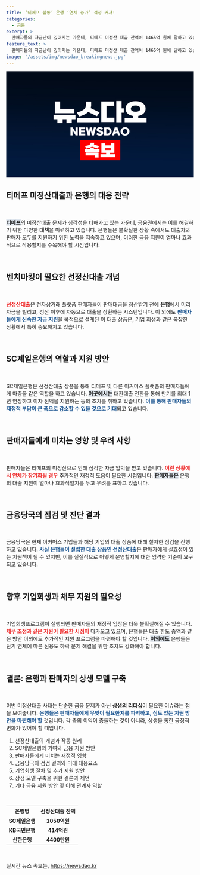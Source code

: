 ```yaml
---
title: ‘티메프 불똥’ 은행 ‘연체 증가’ 걱정 커져!
categories:
  - 금융
excerpt: >
  판매자들의 자금난이 깊어지는 가운데, 티메프 미정산 대출 잔액이 1465억 원에 달하고 있습니다. SC제일은행은 만기 연장과 이자 지원 등 긴급한 금융지원 방안을 검토하며 판매자 보호에 나섰습니다. 은행권의 속앓이와 함께 이커머스 업계의 불확실성이 커지고 있습니다.
feature_text: >
  판매자들의 자금난이 깊어지는 가운데, 티메프 미정산 대출 잔액이 1465억 원에 달하고 있습니다. SC제일은행은 만기 연장과 이자 지원 등 긴급한 금융지원 방안을 검토하며 판매자 보호에 나섰습니다. 은행권의 속앓이와 함께 이커머스 업계의 불확실성이 커지고 있습니다.
image: '/assets/img/newsdao_breakingnews.jpg'
---
```


<p><img src="/assets/img/newsdao_breakingnews.jpg" alt="pcversion 속보" /></p>

<h2 data-ke-size="size26">티메프 미정산대출과 은행의 대응 전략</h2>

<p data-ke-size="size16">&nbsp;</p>

<p><b><span style="background-color: #21538527;">티메프</span></b>의 미정산대출 문제가 심각성을 더해가고 있는 가운데, 금융권에서는 이를 해결하기 위한 다양한 <b>대책</b>을 마련하고 있습니다. 은행들은 불확실한 상황 속에서도 대출자와 판매자 모두를 지원하기 위한 노력을 지속하고 있으며, 이러한 금융 지원이 얼마나 효과적으로 작용할지를 주목해야 할 시점입니다. </p>

<p data-ke-size="size16">&nbsp;</p>

<h2 data-ke-size="size26">벤치마킹이 필요한 선정산대출 개념</h2>

<p data-ke-size="size16">&nbsp;</p>

<p><b><span style="color: #ee2323;">선정산대출</span></b>은 전자상거래 플랫폼 판매자들이 판매대금을 정산받기 전에 <b>은행</b>에서 미리 자금을 빌리고, 정산 이후에 자동으로 대출을 상환하는 시스템입니다. 이 외에도 <b><span style="color: #1a5490;">판매자들에게 신속한 자금 지원</span></b>을 목적으로 설계된 이 대출 상품은, 기업 회생과 같은 복잡한 상황에서 특히 중요해지고 있습니다.</p>

<p data-ke-size="size16">&nbsp;</p>

<h2 data-ke-size="size26">SC제일은행의 역할과 지원 방안</h2>

<p data-ke-size="size16">&nbsp;</p>

<p>SC제일은행은 선정산대출 상품을 통해 티메프 및 다른 이커머스 플랫폼의 판매자들에게 마중물 같은 역할을 하고 있습니다. <b><span style="background-color: #21538527;">이곳에서는</span></b> 대환대출 전환을 통해 만기를 최대 1년 연장하고 이자 전액을 지원하는 등의 조치를 취하고 있습니다. <b><span style="color: #1a5490;">이를 통해 판매자들의 재정적 부담이 큰 폭으로 감소할 수 있을 것으로 기대</span></b>되고 있습니다. </p>

<p data-ke-size="size16">&nbsp;</p>

<h2 data-ke-size="size26">판매자들에게 미치는 영향 및 우려 사항</h2>

<p data-ke-size="size16">&nbsp;</p>

<p>판매자들은 티메프의 미정산으로 인해 심각한 자금 압박을 받고 있습니다. <b><span style="color: #ee2323;">이런 상황에서 연체가 장기화될 경우</span></b> 추가적인 재정적 도움이 필요한 시점입니다. <b><span style="background-color: #21538527;">판매자들은</span></b> 은행의 대출 지원이 얼마나 효과적일지를 두고 우려를 표하고 있습니다.</p>

<p data-ke-size="size16">&nbsp;</p>

<h2 data-ke-size="size26">금융당국의 점검 및 진단 결과</h2>

<p data-ke-size="size16">&nbsp;</p>

<p>금융당국은 현재 이커머스 기업들과 해당 기업의 대출 상품에 대해 철저한 점검을 진행하고 있습니다. <b><span style="color: #1a5490;">사실 은행들이 설립한 대출 상품인 선정산대출</span></b>은 판매자에게 실효성이 있는 지원책이 될 수 있지만, 이를 실질적으로 어떻게 운영할지에 대한 엄격한 기준이 요구되고 있습니다.</p>

<p data-ke-size="size16">&nbsp;</p>

<h2 data-ke-size="size26">향후 기업회생과 채무 지원의 필요성</h2>

<p data-ke-size="size16">&nbsp;</p>

<p>기업회생프로그램이 실행되면 판매자들의 재정적 입장은 더욱 불확실해질 수 있습니다. <b><span style="color: #ee2323;">채무 조정과 같은 지원이 필요한 시점이</span></b> 다가오고 있으며, 은행들은 대출 한도 증액과 같은 방안 이외에도 추가적인 지원 프로그램을 마련해야 할 것입니다. <b><span style="background-color: #21538527;">이외에도</span></b> 은행들은 단기 연체에 따른 신용도 하락 문제 해결을 위한 조치도 강화해야 합니다.</p>

<p data-ke-size="size16">&nbsp;</p>

<h2 data-ke-size="size26">결론: 은행과 판매자의 상생 모델 구축</h2>

<p data-ke-size="size16">&nbsp;</p>

<p>이번 미정산대출 사태는 단순한 금융 문제가 아닌 <b>상생의 리더십</b>이 필요한 이슈라는 점을 보여줍니다. <b><span style="color: #1a5490;">은행들은 판매자들에게 무엇이 필요한지를 파악하고, 심도 있는 지원 방안을 마련해야 할</span></b> 것입니다. 각 측의 이익이 충돌하는 것이 아니라, 상생을 통한 긍정적 변화가 있어야 할 때입니다. </p>

<ol>
    <li>선정산대출의 개념과 작동 원리</li>
    <li>SC제일은행의 기여와 금융 지원 방안</li>
    <li>판매자들에게 미치는 재정적 영향</li>
    <li>금융당국의 점검 결과와 미래 대응요소</li>
    <li>기업회생 절차 및 추가 지원 방안</li>
    <li>상생 모델 구축을 위한 결론과 제언</li>
    <li>기타 금융 지원 방안 및 이해 관계자 역할</li>
</ol>

<p data-ke-size="size16">&nbsp;</p>

<table style="width:100%">
<tr>
<th>은행명</th>
<th>선정산대출 잔액</th>
</tr>
<tr>
<td style="text-align: center; height: 17px;"><b>SC제일은행</b></td>
<td style="text-align: center; height: 17px;"><b>1050억원</b></td>
</tr>
<tr>
<td style="text-align: center; height: 17px;"><b>KB국민은행</b></td>
<td style="text-align: center; height: 17px;"><b>414억원</b></td>
</tr>
<tr>
<td style="text-align: center; height: 17px;"><b>신한은행</b></td>
<td style="text-align: center; height: 17px;"><b>4400만원</b></td>
</tr>
</table>

<p data-ke-size="size16">&nbsp;</p>
실시간 뉴스 속보는, <a href="https://newsdao.kr" rel="dofollow">https://newsdao.kr</a>


